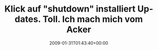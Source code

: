 ---
retweeted: false
source: <a href="http://twitter.com" rel="nofollow">Twitter Web Client</a>
entities:
  hashtags: []
  symbols: []
  user_mentions: []
  urls: []
display_text_range:
- '0'
- '94'
favorite_count: '0'
id_str: '1163491335'
truncated: false
retweet_count: '0'
id: '1163491335'
created_at: Sat Jan 31 01:43:40 +0000 2009
favorited: false
full_text: Klick auf "shutdown" installiert Updates. Toll. Ich mach mich vom Acker.
  Soll der mal ratteln.
lang: de
tags:
- pesos/twitter
date: '2009-01-31T01:43:40+00:00'
src: https://twitter.com/bascht/status/1163491335
original_url: https://twitter.com/bascht/status/1163491335
type: twitter_tweet
text: Klick auf "shutdown" installiert Updates. Toll. Ich mach mich vom Acker. Soll
  der mal ratteln.
title: Klick auf "shutdown" installiert Updates. Toll. Ich mach mich vom Acker

---